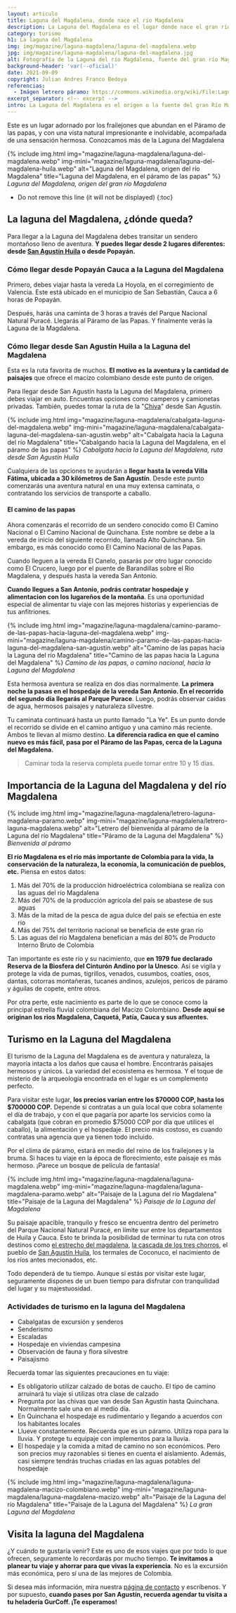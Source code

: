 ```yaml
---
layout: articulo
title: Laguna del Magdalena, donde nace el río Magdalena
description: La Laguna del Magdalena es el lugar donde nace el gran río Magdalena, el principal río de Colombia. Te enseñamos cómo llegar hasta este hermoso lugar.
category: turismo
h1: La laguna del Magdalena
img: img/magazine/laguna-magdalena/laguna-del-magdalena.webp
jpg: img/magazine/laguna-magdalena/laguna-del-magdalena.jpg
alt: Fotografía de la Laguna del río Magdalena, fuente del gran río Magdalena
background-header: 'var(--oficial)'
date: 2021-09-09
copyright: Julian Andres Franco Bedoya
referencias:
  - Imágen letrero páramo: https://commons.wikimedia.org/wiki/File:Laguna_de_la_Magdalena_aviso.JPG
excerpt_separator: <!-- excerpt -->
intro: La Laguna del Magdalena es el origen o la fuente del gran Río Magdalena, la mayor fuente del agua dulce para la producción colombiana. Aquí te contamos porqué debes venir a conocerla.
---
```

Este es un lugar adornado por los frailejones que abundan en el Páramo de las papas, y con una vista natural impresionante e inolvidable, acompañada de una sensación hermosa. Conozcamos más de la Laguna del Magdalena
<!-- excerpt -->

{% include img.html img="magazine/laguna-magdalena/laguna-del-magdalena.webp" img-mini="magazine/laguna-magdalena/laguna-del-magdalena-huila.webp" alt="Laguna del Magdalena, origen del río Magdalena" title="Laguna del Magdalena, en el páramo de las papas" %}
*Laguna del Magdalena, origen del gran río Magdalena*

* Do not remove this line (it will not be displayed)
{:toc}

## La laguna del Magdalena, ¿dónde queda?

Para llegar a la Laguna del Magdalena debes transitar un sendero montañoso lleno de aventura. **Y puedes llegar desde 2 lugares diferentes: desde [San Agustín Huila]({{site.baseurl}}/visita-san-agustin-huila) o desde Popayán.**

### Cómo llegar desde Popayán Cauca a la Laguna del Magdalena

Primero, debes viajar hasta la vereda La Hoyola, en el corregimiento de Valencia. Este está ubicado en el municipio de San Sebastián, Cauca a 6 horas de Popayán.

Después, harás una caminta de 3 horas a través del Parque Nacional Natural Puracé. Llegarás al Páramo de las Papas. Y finalmente verás la Laguna de la Magdalena.

### Cómo llegar desde San Agustín Huila a la Laguna del Magdalena

Esta es la ruta favorita de muchos. **El motivo es la aventura y la cantidad de paisajes** que ofrece el macizo colombiano desde este punto de origen.

Para llegar desde San Agustín hasta la Laguna del Magdalena, primero debes viajar en auto. Encuentras opciones como camperos y camionetas privadas. También, puedes tomar la ruta de la "[Chiva](https://es.wikipedia.org/wiki/Chiva_(veh%C3%ADculo))" desde San Agustín.

{% include img.html img="magazine/laguna-magdalena/cabalgata-laguna-del-magdalena.webp" img-mini="magazine/laguna-magdalena/cabalgata-laguna-del-magdalena-san-agustin.webp" alt="Cabalgata hacia la Laguna del río Magdalena" title="Cabalgando hacia la Laguna del Magdalena, en el páramo de las papas" %}
*Cabalgata hacia la Laguna del Magdalena, ruta desde San Agustín Huila*

Cualquiera de las opciones te ayudarán a **llegar hasta la vereda Villa Fátima, ubicada a 30 kilómetros de San Agustín**. Desde este punto comenzarás una aventura natural en una muy extensa caminata, o contratando los servicios de transporte a caballo.

#### El camino de las papas

Ahora comenzarás el recorrido de un sendero conocido como El Camino Nacional o El Camino Nacional de Quinchana. Este nombre se debe a la vereda de inicio del siguiente recorrido, llamada Alto Quinchana. Sin embargo, es más conocido como El Camino Nacional de las Papas.

Cuando lleguen a la vereda El Canelo, pasarás por otro lugar conocido como El Crucero, luego por el puente de Barandillas sobre el Rio Magdalena, y después hasta la vereda San Antonio.

**Cuando llegues a San Antonio, podrás contratar hospedaje y alimentacion con los lugareños de la montaña**. Es una oportunidad especial de alimentar tu viaje con las mejores historias y experiencias de tus anfitriones.

{% include img.html img="magazine/laguna-magdalena/camino-paramo-de-las-papas-hacia-laguna-del-magdalena.webp" img-mini="magazine/laguna-magdalena/camino-paramo-de-las-papas-hacia-laguna-del-magdalena-san-agustin.webp" alt="Camino de las papas hacia la Laguna del río Magdalena" title="Camino de las papas hacia la Laguna del Magdalena" %}
*Camino de las papas, o camino nacional, hacia la Laguna del Magdalena*

Esta hermosa aventura se realiza en dos dias normalmente. **La primera noche la pasas en el hospedaje de la vereda San Antonio. En el recorrido del segundo día llegarás al Parque Purace**. Luego, podrás observar caídas de agua, hermosos paisajes y naturaleza silvestre.

Tu caminata continuará hasta un punto llamado "La Ye". Es un punto donde el recorrido se divide en el camino antiguo y una camino más reciente. Ambos te llevan al mismo destino. **La diferencia radica en que el camino nuevo es más fácil, pasa por el Páramo de las Papas, cerca de la Laguna del Magdalena.**

>Caminar toda la reserva completa puede tomar entre 10 y 15 días.

## Importancia de la Laguna del Magdalena y del río Magdalena

{% include img.html img="magazine/laguna-magdalena/letrero-laguna-magdalena-paramo.webp" img-mini="magazine/laguna-magdalena/letrero-laguna-magdalena.webp" alt="Letrero del bienvenida al páramo de la Laguna del río Magdalena" title="Páramo de la Laguna del Magdalena" %}
*Bienvenida al páramo*

**El río Magdalena es el río más importante de Colombia para la vida, la conservación de la naturaleza, la economía, la comunicación de pueblos, etc.** Piensa en estos datos:

1. Más del 70% de la producción hidroeléctrica colombiana se realiza con las aguas del río Magdalena
2. Más del 70% de la producción agrícola del país se abastese de sus aguas
3. Más de la mitad de la pesca de agua dulce del país se efectúa en este río
4. Más del 75% del territorio nacional se beneficia de este gran río
5. Las aguas del río Magdalena benefician a más del 80% de Producto Interno Bruto de Colombia

Tan importante es este río y su nacimiento, que **en 1979 fue declarado Reserva de la Biosfera del Cinturón Andino por la Unesco**. Así se vigila y protege la vida de pumas, tigrillos, venados, cusumbos, coatíes, osos, dantas, cotorras montañeras, tucanes andinos, azulejos, pericos de páramo y águilas de copete, entre otros.

Por otra perte, este nacimiento es parte de lo que se conoce como la principal estrella fluvial colombiana del Macizo Colombiano. **Desde aquí se originan los rios Magdalena, Caquetá, Patía, Cauca y sus afluentes.**

## Turismo en la Laguna del Magdalena

El turismo de la Laguna del Magdalena es de aventura y naturaleza, la mayoría intacta a los daños que causa el hombre. Encontrarás paisajes hermosos y únicos. La variedad del ecosistema es hermosa. Y el toque de misterio de la arqueología encontrada en el lugar es un complemento perfecto.

Para visitar este lugar, **los precios varían entre los $70000 COP, hasta los $700000 COP.** Depende si contratas a un guía local que cobra solamente el día de trabajo, y con el que pagaría por aparte los servicios como la cabalgata (que cobran en promedio $75000 COP por día que utilices el caballo), la alimentación y el hospedaje. El precio más costoso, es cuando contratas una agencia que ya tienen todo incluido.

Por el clima de páramo, estará en medio del reino de los frailejones y la bruma. Si haces tu viaje en la época de florecimiento, este paisaje es más hermoso. ¡Parece un bosque de película de fantasía!

{% include img.html img="magazine/laguna-magdalena/laguna-magdalena.webp" img-mini="magazine/laguna-magdalena/laguna-magdalena-paramo.webp" alt="Paisaje de la Laguna del río Magdalena" title="Paisaje de la Laguna del Magdalena" %}
*Paisaje de la Laguna del Magdalena*

Su paisaje apacible, tranquilo y fresco se encuentra dentro del perímetro del Parque Nacional Natural Puracé, en límite sur entre los departamentos de Huila y Cauca. Esto te brinda la posibilidad de terminar tu ruta con otros destinos como [el estrecho del magdalena]({{site.baseurl}}/estrecho-rio-magdalena), [la cascada de los tres chorros]({{site.baseurl}}/cascada-los-tres-chorros-de-san-agustin), el pueblo de [San Agustín Huila]({{site.baseurl}}/visita-san-agustin-huila), los termales de Coconuco, el nacimiento de los ríos antes mecionados, etc.

Todo dependerá de tu tiempo. Aunque si estás por visitar este lugar, seguramente dispones de un buen tiempo para disfrutar con tranquilidad del lugar y su majestuosidad.

### Actividades de turismo en la laguna del Magdalena

* Cabalgatas de excursión y senderos
* Senderismo
* Escaladas
* Hospedaje en viviendas campesina
* Observación de fauna y flora silvestre
* Paisajismo

Recuerda tomar las siguientes precauciones en tu viaje:

* Es obligatorio utilizar calzado de botas de caucho. El tipo de camino arruinará tu viaje si utilizas otra clase de calzado
* Pregunta por las chivas que van desde San Agustín hasta Quinchana. Normalmente sale una en al medio día.
* En Quinchana el hospedaje es rudimentario y llegando a acuerdos con los habitantes locales
* Llueve constantemente. Recuerda que es un páramo. Utiliza ropa para la lluvia. Y protege tu equipaje con implementos para la lluvia.
* El hospedaje y la comida a mitad de camino no son económicos. Pero son precios muy razonables si tienes en cuenta el aislamiento. Además, casi siempre tendrás truchas criadas en las aguas potables del hospedaje

{% include img.html img="magazine/laguna-magdalena/laguna-magdalena-macizo-colombiano.webp" img-mini="magazine/laguna-magdalena/laguna-magdalena-macizo.webp" alt="Paisaje de la Laguna del río Magdalena" title="Paisaje de la Laguna del Magdalena" %}
*La gran Laguna del Magdalena*

## Visita la laguna del Magdalena

¿Y cuándo te gustaría venir? Este es uno de esos viajes que por todo lo que ofrecen, seguramente lo recordarás por mucho tiempo. **Te invitamos a planear tu viaje y ahorrar para que vivas la experiencia**. No es la excursión más económica, pero sí una de las mejores de Colombia.

Si desea más información, mira nuestra [página de contacto]({{site.baseurl}}/contacto) y escríbenos. Y por supuesto, **cuando pases por San Agustín, recuerda agendar tu visita a tu heladería GurCoff. ¡Te esperamos!**
